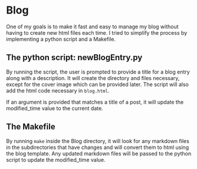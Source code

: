 # Blog
One of my goals is to make it fast and easy to manage my blog without having to create new html files each time. I tried to simplify the process by implementing a python script and a Makefile.

## The python script: **newBlogEntry.py**
By running the script, the user is prompted to provide a title for a blog entry along with a description. It will create the directory and files necessary, except for the cover image which can be provided later. The script will also add the html code necessary in `blog.html`. 

If an argument is provided that matches a title of a post, it will update the modified_time value to the current date.

## The Makefile
By running `make` inside the Blog directory, it will look for any markdown files in the subdirectories that have changes and will convert them to html using the blog template.
Any updated markdown files will be passed to the python script to update the modified_time value.
